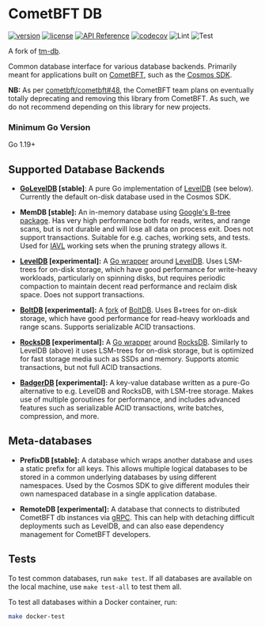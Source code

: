 # CometBFT DB

[![version](https://img.shields.io/github/tag/cometbft/cometbft-db.svg)](https://github.com/cometbft/cometbft-db/releases/latest)
[![license](https://img.shields.io/github/license/cometbft/cometbft-db.svg)](https://github.com/cometbft/cometbft-db/blob/main/LICENSE)
[![API Reference](https://camo.githubusercontent.com/915b7be44ada53c290eb157634330494ebe3e30a/68747470733a2f2f676f646f632e6f72672f6769746875622e636f6d2f676f6c616e672f6764646f3f7374617475732e737667)](https://pkg.go.dev/github.com/cometbft/cometbft-db)
[![codecov](https://codecov.io/gh/cometbft/cometbft-db/branch/main/graph/badge.svg)](https://codecov.io/gh/cometbft/cometbft-db)
![Lint](https://github.com/cometbft/cometbft-db/workflows/Lint/badge.svg?branch=main)
![Test](https://github.com/cometbft/cometbft-db/workflows/Test/badge.svg?branch=main)

A fork of [tm-db].

Common database interface for various database backends. Primarily meant for
applications built on [CometBFT], such as the [Cosmos SDK].

**NB:** As per [cometbft/cometbft\#48], the CometBFT team plans on eventually
totally deprecating and removing this library from CometBFT. As such, we do not
recommend depending on this library for new projects.

### Minimum Go Version

Go 1.19+

## Supported Database Backends

- **[GoLevelDB](https://github.com/syndtr/goleveldb) [stable]**: A pure Go
  implementation of [LevelDB](https://github.com/google/leveldb) (see below).
  Currently the default on-disk database used in the Cosmos SDK.

- **MemDB [stable]:** An in-memory database using [Google's B-tree
  package](https://github.com/google/btree). Has very high performance both for
  reads, writes, and range scans, but is not durable and will lose all data on
  process exit. Does not support transactions. Suitable for e.g. caches, working
  sets, and tests. Used for [IAVL](https://github.com/tendermint/iavl) working
  sets when the pruning strategy allows it.

- **[LevelDB](https://github.com/google/leveldb) [experimental]:** A [Go
  wrapper](https://github.com/jmhodges/levigo) around
  [LevelDB](https://github.com/google/leveldb). Uses LSM-trees for on-disk
  storage, which have good performance for write-heavy workloads, particularly
  on spinning disks, but requires periodic compaction to maintain decent read
  performance and reclaim disk space. Does not support transactions.

- **[BoltDB](https://github.com/etcd-io/bbolt) [experimental]:** A
  [fork](https://github.com/etcd-io/bbolt) of
  [BoltDB](https://github.com/boltdb/bolt). Uses B+trees for on-disk storage,
  which have good performance for read-heavy workloads and range scans. Supports
  serializable ACID transactions.

- **[RocksDB](https://github.com/tecbot/gorocksdb) [experimental]:** A [Go
  wrapper](https://github.com/tecbot/gorocksdb) around
  [RocksDB](https://rocksdb.org). Similarly to LevelDB (above) it uses LSM-trees
  for on-disk storage, but is optimized for fast storage media such as SSDs and
      memory. Supports atomic transactions, but not full ACID transactions.

- **[BadgerDB](https://github.com/dgraph-io/badger) [experimental]:** A
  key-value database written as a pure-Go alternative to e.g. LevelDB and
  RocksDB, with LSM-tree storage. Makes use of multiple goroutines for
  performance, and includes advanced features such as serializable ACID
  transactions, write batches, compression, and more.

## Meta-databases

- **PrefixDB [stable]:** A database which wraps another database and uses a
  static prefix for all keys. This allows multiple logical databases to be
  stored in a common underlying databases by using different namespaces. Used by
  the Cosmos SDK to give different modules their own namespaced database in a
  single application database.

- **RemoteDB [experimental]:** A database that connects to distributed
  CometBFT db instances via [gRPC](https://grpc.io/). This can help with
  detaching difficult deployments such as LevelDB, and can also ease dependency
  management for CometBFT developers.

## Tests

To test common databases, run `make test`. If all databases are available on the
local machine, use `make test-all` to test them all.

To test all databases within a Docker container, run:

```bash
make docker-test
```

[tm-db]: https://github.com/tendermint/tm-db
[CometBFT]: https://github.com/cometbft/cometbft-db
[Cosmos SDK]: https://github.com/cosmos/cosmos-sdk
[cometbft/cometbft\#48]: https://github.com/cometbft/cometbft/issues/48
